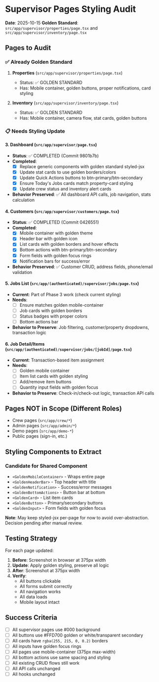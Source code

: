 # Supervisor Pages Styling Audit

**Date**: 2025-10-15
**Golden Standard**: `src/app/supervisor/properties/page.tsx` and `src/app/supervisor/inventory/page.tsx`

## Pages to Audit

### ✅ Already Golden Standard
1. **Properties** (`src/app/supervisor/properties/page.tsx`)
   - Status: ✅ GOLDEN STANDARD
   - Has: Mobile container, golden buttons, proper notifications, card styling

2. **Inventory** (`src/app/supervisor/inventory/page.tsx`)
   - Status: ✅ GOLDEN STANDARD
   - Has: Mobile container, camera flow, stat cards, golden buttons

### 📋 Needs Styling Update

#### 3. Dashboard (`src/app/supervisor/page.tsx`)
- **Status**: ✅ COMPLETED (Commit 9801b7b)
- **Completed**:
  - [x] Replace generic components with golden standard styled-jsx
  - [x] Update stat cards to use golden borders/colors
  - [x] Update Quick Actions buttons to btn-primary/btn-secondary
  - [x] Ensure Today's Jobs cards match property-card styling
  - [x] Update crew status and inventory alert cards
- **Behavior Preserved**: ✅ All dashboard API calls, job navigation, stats calculation

#### 4. Customers (`src/app/supervisor/customers/page.tsx`)
- **Status**: ✅ COMPLETED (Commit 0426551)
- **Completed**:
  - [x] Mobile container with golden theme
  - [x] Header bar with golden icon
  - [x] List cards with golden borders and hover effects
  - [x] Bottom actions with btn-primary/btn-secondary
  - [x] Form fields with golden focus rings
  - [x] Notification bars for success/error
- **Behavior Preserved**: ✅ Customer CRUD, address fields, phone/email validation

#### 5. Jobs List (`src/app/(authenticated)/supervisor/jobs/page.tsx`)
- **Current**: Part of Phase 3 work (check current styling)
- **Needs**:
  - [ ] Ensure matches golden mobile-container
  - [ ] Job cards with golden borders
  - [ ] Status badges with proper colors
  - [ ] Bottom actions bar
- **Behavior to Preserve**: Job filtering, customer/property dropdowns, transaction logic

#### 6. Job Detail/Items (`src/app/(authenticated)/supervisor/jobs/[jobId]/page.tsx`)
- **Current**: Transaction-based item assignment
- **Needs**:
  - [ ] Golden mobile container
  - [ ] Item list cards with golden styling
  - [ ] Add/remove item buttons
  - [ ] Quantity input fields with golden focus
- **Behavior to Preserve**: Check-in/check-out logic, transaction API calls

## Pages NOT in Scope (Different Roles)
- Crew pages (`src/app/crew/*`)
- Admin pages (`src/app/admin/*`)
- Demo pages (`src/app/demo-*`)
- Public pages (sign-in, etc.)

## Styling Components to Extract

### Candidate for Shared Component
- `<GoldenMobileContainer>` - Wraps entire page
- `<GoldenHeaderBar>` - Top header with title
- `<GoldenNotification>` - Success/error messages
- `<GoldenBottomActions>` - Button bar at bottom
- `<GoldenCard>` - List item cards
- `<GoldenButton>` - Primary/secondary buttons
- `<GoldenInput>` - Form fields with golden focus

**Note**: May keep styled-jsx per-page for now to avoid over-abstraction. Decision pending after manual review.

## Testing Strategy

For each page updated:
1. **Before**: Screenshot in browser at 375px width
2. **Update**: Apply golden styling, preserve all logic
3. **After**: Screenshot at 375px width
4. **Verify**:
   - All buttons clickable
   - All forms submit correctly
   - All navigation works
   - All data loads
   - Mobile layout intact

## Success Criteria

- [ ] All supervisor pages use #000 background
- [ ] All buttons use #FFD700 golden or white/transparent secondary
- [ ] All cards have `rgba(255, 215, 0, 0.2)` borders
- [ ] All inputs have golden focus rings
- [ ] All pages use mobile-container (375px max-width)
- [ ] All bottom actions use same spacing and styling
- [ ] All existing CRUD flows still work
- [ ] All API calls unchanged
- [ ] All hooks unchanged
